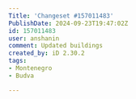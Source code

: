 ```yaml
---
Title: 'Changeset #157011483'
PublishDate: 2024-09-23T19:47:02Z
id: 157011483
user: anshanin
comment: Updated buildings
created_by: iD 2.30.2
tags:
- Montenegro
- Budva

---
```

